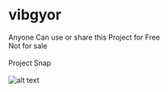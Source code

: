 # vibgyor
Anyone Can use or share this Project for Free <br />
Not for sale <br /><br />
Project Snap<br /><br />
![alt text](https://raw.githubusercontent.com/geekyshow1/ProjectImage/master/LoginFormA.JPG)



